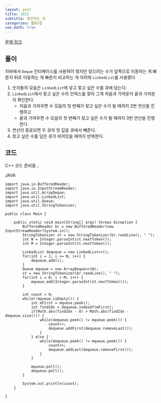 ```yaml
---
layout: post
title: 1021
subtitle: 회전하는 큐
categories: [BOJ]
use_math: true
---
```


[문제 링크](https://www.acmicpc.net/problem/1021)

<h2 class="section-heading">풀이</h2>
자바에서 <code class="java">Deque</code> 인터페이스를 사용하려 했지만 찾으려는 수가 앞쪽으로 이동하는 게 빠른지 뒤로 이동하는 게 빠른지 비교하는 게 어려워 <code class="java">LinkedList</code>를 사용했다

1. 숫자들의 모음은 <code class="java">LinkedList</code>에 넣고 찾고 싶은 수를 큐에 담는다. 
2. <code class="java">LinkedList</code>에서 찾고 싶은 수의 인덱스를 찾아 그게 처음과 가까운지 끝과 가까운지 확인한다. 
    - 처음과 가까우면 수 모음의 첫 번째가 찾고 싶은 수가 될 때까지 2번 연산을 진행하고
    - 끝과 가까우면 수 모음의 첫 번째가 찾고 싶은 수가 될 때까지 3번 연산을 진행한다.
3. 연산이 종료되면 두 큐의 첫 값을 큐에서 빼준다.
4. 찾고 싶은 수를 담은 큐가 비어있을 때까지 반복한다.
<h2 class="section-heading">코드</h2>
C++  
코드 준비중...

JAVA
<pre><code class="java">import java.io.BufferedReader;
import java.io.InputStreamReader;
import java.util.ArrayDeque;
import java.util.LinkedList;
import java.util.Queue;
import java.util.StringTokenizer;

public class Main {

	public static void main(String[] args) throws Exception {
		BufferedReader br = new BufferedReader(new InputStreamReader(System.in));
		StringTokenizer st = new StringTokenizer(br.readLine(), " ");
		int N = Integer.parseInt(st.nextToken());
		int M = Integer.parseInt(st.nextToken());

		LinkedList<Integer> dequeue = new LinkedList<>();
		for(int i = 1; i <= N; i++) {
			dequeue.add(i);
		}
		Queue<Integer> mqueue = new ArrayDeque<>(N);
		st = new StringTokenizer(br.readLine(), " ");
		for(int i = 0; i < M; i++) {
			mqueue.add(Integer.parseInt(st.nextToken()));
		}
		
		int count = 0;
		while(!mqueue.isEmpty()) {
			int mFirst = mqueue.peek();
			int findIdx = dequeue.indexOf(mFirst);
			if(Math.abs(findIdx - 0) > Math.abs(findIdx - dequeue.size())) {				
				while(dequeue.peek() != mqueue.peek()) {
					count++;
					dequeue.addFirst(dequeue.removeLast());
				}
			} else {
				while(dequeue.peek() != mqueue.peek()) {
					count++;
					dequeue.addLast(dequeue.removeFirst());
				}
			}
			
			mqueue.poll();
			dequeue.poll();
		}
		
		System.out.println(count);
	}

}</code></pre>